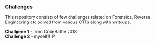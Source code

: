 ### Challenges
This repository consists of few challenges related on Forensics, Reverse Engineering etc solved from various CTFs along with writeups.

**Challgene 1** - from CodeBattle 2018  
**Challenge 2** - myself!! :P

